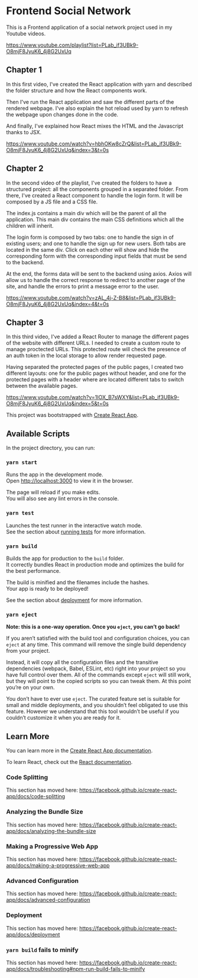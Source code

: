 # Frontend Social Network

This is a Frontend application of a social network project used in my Youtube
videos.

https://www.youtube.com/playlist?list=PLab_if3UBk9-O8mjF8JyuK6_4j8G2UxUq

## Chapter 1

In this first video, I've created the React application with yarn and described
the folder structure and how the React components work.

Then I've run the React application and saw the different parts of the rendered
webpage. I've also explain the hot reload used by yarn to refresh the webpage
upon changes done in the code.

And finally, I've explained how React mixes the HTML and the Javascript thanks
to JSX.

https://www.youtube.com/watch?v=hbhOKw8cZrQ&list=PLab_if3UBk9-O8mjF8JyuK6_4j8G2UxUq&index=3&t=0s


## Chapter 2

In the second video of the playlist, I've created the folders to have a structured
project: all the components grouped in a separated folder. From there, I've created
a React component to handle the login form. It will be composed by a JS file and a
CSS file.

The index.js contains a main div which will be the parent of all the application. This
main div contains the main CSS definitions which all the children will inherit.

The login form is composed by two tabs: one to handle the sign in of existing users;
and one to handle the sign up for new users. Both tabs are located in the same div.
Click on each other will show and hide the corresponding form with the corresponding
input fields that must be send to the backend.

At the end, the forms data will be sent to the backend using axios. Axios will allow
us to handle the correct response to redirect to another page of the site, and handle
the errors to print a message error to the user.

https://www.youtube.com/watch?v=zAL_4j-Z-B8&list=PLab_if3UBk9-O8mjF8JyuK6_4j8G2UxUq&index=4&t=0s


## Chapter 3

In this third video, I've added a React Router to manage the different pages of the website
with different URLs. I needed to create a custom route to manage proctected URLs. This protected
route will check the presence of an auth token in the local storage to allow render
requested page.

Having separated the protected pages of the public pages, I created two different layouts:
one for the public pages without header, and one for the protected pages with a header where
are located different tabs to switch between the available pages.

https://www.youtube.com/watch?v=1IOX_B7sWXY&list=PLab_if3UBk9-O8mjF8JyuK6_4j8G2UxUq&index=5&t=0s


This project was bootstrapped with [Create React App](https://github.com/facebook/create-react-app).

## Available Scripts

In the project directory, you can run:

### `yarn start`

Runs the app in the development mode.<br />
Open [http://localhost:3000](http://localhost:3000) to view it in the browser.

The page will reload if you make edits.<br />
You will also see any lint errors in the console.

### `yarn test`

Launches the test runner in the interactive watch mode.<br />
See the section about [running tests](https://facebook.github.io/create-react-app/docs/running-tests) for more information.

### `yarn build`

Builds the app for production to the `build` folder.<br />
It correctly bundles React in production mode and optimizes the build for the best performance.

The build is minified and the filenames include the hashes.<br />
Your app is ready to be deployed!

See the section about [deployment](https://facebook.github.io/create-react-app/docs/deployment) for more information.

### `yarn eject`

**Note: this is a one-way operation. Once you `eject`, you can’t go back!**

If you aren’t satisfied with the build tool and configuration choices, you can `eject` at any time. This command will remove the single build dependency from your project.

Instead, it will copy all the configuration files and the transitive dependencies (webpack, Babel, ESLint, etc) right into your project so you have full control over them. All of the commands except `eject` will still work, but they will point to the copied scripts so you can tweak them. At this point you’re on your own.

You don’t have to ever use `eject`. The curated feature set is suitable for small and middle deployments, and you shouldn’t feel obligated to use this feature. However we understand that this tool wouldn’t be useful if you couldn’t customize it when you are ready for it.

## Learn More

You can learn more in the [Create React App documentation](https://facebook.github.io/create-react-app/docs/getting-started).

To learn React, check out the [React documentation](https://reactjs.org/).

### Code Splitting

This section has moved here: https://facebook.github.io/create-react-app/docs/code-splitting

### Analyzing the Bundle Size

This section has moved here: https://facebook.github.io/create-react-app/docs/analyzing-the-bundle-size

### Making a Progressive Web App

This section has moved here: https://facebook.github.io/create-react-app/docs/making-a-progressive-web-app

### Advanced Configuration

This section has moved here: https://facebook.github.io/create-react-app/docs/advanced-configuration

### Deployment

This section has moved here: https://facebook.github.io/create-react-app/docs/deployment

### `yarn build` fails to minify

This section has moved here: https://facebook.github.io/create-react-app/docs/troubleshooting#npm-run-build-fails-to-minify
